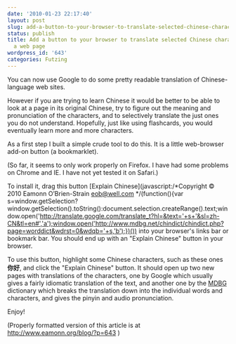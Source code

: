 ```yaml
---
date: '2010-01-23 22:17:40'
layout: post
slug: add-a-button-to-your-browser-to-translate-selected-chinese-characters-from-a-web-page
status: publish
title: Add a button to your browser to translate selected Chinese characters from
  a web page
wordpress_id: '643'
categories: Futzing
---
```


You can now use Google to do some pretty readable translation of Chinese-language web sites.

However if you are trying to learn Chinese it would be better to be able to look at a page in its original Chinese, try to figure out the meaning and pronunciation of the characters, and to selectively translate the just ones you do not understand.  Hopefully, just like using flashcards, you would eventually learn more and more characters.

As a first step I built a simple crude tool to do this.  It is a little web-browser add-on button (a bookmarklet).

(So far, it seems to only work properly on Firefox.  I have had some problems on Chrome and IE.  I have not yet tested it on Safari.)


To install it, drag this button [Explain Chinese](javascript:/*Copyright © 2010 Eamonn O’Brien-Strain eob@well.com */(function(){var s=window.getSelection?window.getSelection().toString():document.selection.createRange().text;window.open('http://translate.google.com/translate_t?hl=&text='+s+'&sl=zh-CN&tl=en#','a');window.open('http://www.mdbg.net/chindict/chindict.php?page=worddict&wdrst=0&wdqb='+s,'b');})()) into your browser's links bar or bookmark bar.  You should end up with an "Explain Chinese" button in your browser.

To use this button, highlight some Chinese characters, such as these ones **你好**, and click the "Explain Chinese" button.  It should open up two new pages with translations of the characters, one by Google which usually gives a fairly idiomatic translation of the text, and another one by the [MDBG](http://www.mdbg.net/chindict/chindict.php) dictionary which breaks the translation down into the individual words and characters, and gives the pinyin and audio pronunciation.

Enjoy!

(Properly formatted version of this article is at http://www.eamonn.org/blog/?p=643 )


